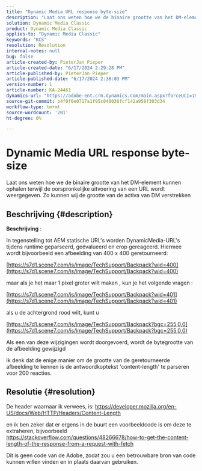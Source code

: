 ```yaml
---
title: "Dynamic Media URL response byte-size"
description: "Laat ons weten hoe we de binaire grootte van het DM-element kunnen ophalen terwijl de oorspronkelijke uitvoering van een URL wordt weergegeven. Zo kunnen we de grootte van het DM-element opgeven"
solution: Dynamic Media Classic
product: Dynamic Media Classic
applies-to: "Dynamic Media Classic"
keywords: "KCS"
resolution: Resolution
internal-notes: null
bug: false
article-created-by: PieterJan Pieper
article-created-date: "6/17/2024 2:29:28 PM"
article-published-by: PieterJan Pieper
article-published-date: "6/17/2024 2:38:03 PM"
version-number: 1
article-number: KA-24461
dynamics-url: "https://adobe-ent.crm.dynamics.com/main.aspx?forceUCI=1&pagetype=entityrecord&etn=knowledgearticle&id=0e2507ff-b52c-ef11-840b-000d3a37eaf2"
source-git-commit: b4f0f0e0717a1f95c040036fcf142a958f303d34
workflow-type: tm+mt
source-wordcount: '201'
ht-degree: 0%

---
```


# Dynamic Media URL response byte-size


Laat ons weten hoe we de binaire grootte van het DM-element kunnen ophalen terwijl de oorspronkelijke uitvoering van een URL wordt weergegeven. Zo kunnen wij de grootte van de activa van DM verstrekken

## Beschrijving {#description}


<b>Beschrijving</b> :

In tegenstelling tot AEM statische URL&#39;s worden DynamicMedia-URL&#39;s tijdens runtime geparseerd, geëvalueerd en erop gereageerd.
Hiermee wordt bijvoorbeeld een afbeelding van 400 x 400 geretourneerd:

[https://s7d1.scene7.com/is/image/TechSupport/Backpack?wid=400](https://s7d1.scene7.com/is/image/TechSupport/Backpack?wid=400)

maar als je het maar 1 pixel groter wilt maken , kun je het volgende vragen :

[https://s7d1.scene7.com/is/image/TechSupport/Backpack?wid=401](https://s7d1.scene7.com/is/image/TechSupport/Backpack?wid=401)

als u de achtergrond rood wilt, kunt u

[https://s7d1.scene7.com/is/image/TechSupport/Backpack?bgc=255,0,0](https://s7d1.scene7.com/is/image/TechSupport/Backpack?bgc=255,0,0)

Als een van deze wijzigingen wordt doorgevoerd, wordt de bytegrootte van de afbeelding gewijzigd

Ik denk dat de enige manier om de grootte van de geretourneerde afbeelding te kennen is de antwoordkoptekst &#39;content-length&#39; te parseren voor 200 reacties.


## Resolutie {#resolution}


De header waarnaar ik verwees, is: https://developer.mozilla.org/en-US/docs/Web/HTTP/Headers/Content-Length

en ik ben zeker dat er ergens in de buurt een voorbeeldcode is om deze te extraheren, bijvoorbeeld https://stackoverflow.com/questions/48266678/how-to-get-the-content-length-of-the-response-from-a-request-with-fetch

Dit is geen code van de Adobe, zodat zou u een betrouwbare bron van code kunnen willen vinden en in plaats daarvan gebruiken.
